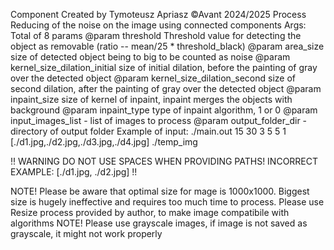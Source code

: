 Component Created by Tymoteusz Apriasz
©Avant 2024/2025
Process Reducing of the noise on the image using connected components
Args:  
Total of 8 params
@param threshold Threshold value for detecting the object as removable (ratio -- mean/25 * threshold_black)
@param area_size size of detected object being to big to be counted as noise
@param kernel_size_dilation_initial size of initial dilation, before the painting of gray over the detected object 
@param kernel_size_dilation_second size of second dilation, after the painting of gray over the detected object
@param inpaint_size size of kernel of inpaint, inpaint merges the objects with background
@param inpaint_type type of inpaint algorithm, 1 or 0
@param input_images_list - list of images to process
@param output_folder_dir - directory of output folder
Example of input: ./main.out 15 30 3 5 5 1 [./d1.jpg,./d2.jpg,./d3.jpg,./d4.jpg] ./temp_img

!! WARNING DO NOT USE SPACES WHEN PROVIDING PATHS! INCORRECT EXAMPLE: [./d1.jpg, ./d2.jpg] !!

NOTE! Please be aware that optimal size for mage is 1000x1000. Biggest size is hugely ineffective and requires too much time to process.
Please use Resize process provided by author, to make image compatibile with algorithms
NOTE! Please use grayscale images, if image is not saved as grayscale, it might not work properly